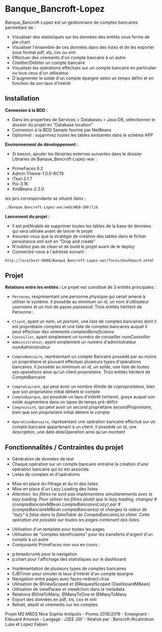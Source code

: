 # Banque_Bancroft-Lopez
Banque_Bancroft-Lopez est un gestionnaire de comptes bancaires permettant de :
- Visualiser des statistiques sur les données des entités sous forme de pie chart
- Visualiser l'ensemble de ces données dans des listes et de les exporter sous format pdf, xls, csv ou xml
- Effectuer des virements d'un compte bancaire à un autre
- Créditer/Débiter un compte bancaire
- Visualiser les opérations effectués sur un compte bancaire en particulier ou tous ceux d'un utilisateur
- D'augmenter le solde d'un compte épargne selon un temps défini et en fonction de son taux d'intérêt

Installation
-

**Connexion à la BDD :**
- Dans les properties de Services > Databases > Java DB, sélectionner le dossier du projet en "Database location"
- Connexion à la BDD Sample fournie par NetBeans
- Optionnel : supprimez toutes les tables existantes dans le schéma APP 

**Environnement de développement :**
- Si besoin, ajouter les librairies externes suivantes dans le dossier Libraries de Banque_Bancroft-Lopez-war :
* PrimeFaces 6.2
* Admin-Theme-1.0.0-RC19
* iText-2.1.7
* Poi-3.16
* XmlBeans-2.3.0

les jars correspondants se situent dans :
```sh
./Banque_Bancroft-Lopez-war/web/WEB-INF/lib
```

**Lancement du projet :**
- Il est préférable de supprimer toutes les tables de la base de données qui sera utilisée avant de lancer le projet
- Assurez-vous que la stratégie de création des tables dans le fichier persistance.xml soit en "Drop and create"
- N'oubliez pas de clean et de build le projet avant de le deploy
- Connectez-vous à l'adresse suivant :
```sh
http://localhost:8080/Banque_Bancroft-Lopez-war/faces/dashboard.xhtml
```

Projet
-

**Relations entre les entités :**
Le projet est constitué de 3 entités principales :
- ```Personne```, resprésentant une personne physique qui serait amené à utiliser le système. Il possède au minimum un *id*, un nom d'utilisateur *username* et un mot de passe *password*. Trois entités héritent de Personne :
* ```Client```, ayant un *nom*, un *prenom*, une liste de comptes bancaires dont il est propriétaire *comptes* et une liste de comptes bancaires auquel il peut éffectuer des virements *comptesBeneficiaires*
* ```Conseiller```, ayant simplement un numéro de conseiller *numConseiller*
* ```Administrateur```, ayant simplement un numéro d'administrateur *numAdministrateur*
- ```CompteBancaire```, représentant un compte Bancaire possédé par au moins un propriétaire et pouvant effectuer plusieurs types d'opérations bancaires. Il possède au minimum un *id*, un *solde*, une liste de toutes ses *operations* ainsi qu'un client *proprietaire*. Trois entités héritent de CompteBancaire
* ```CompteCourant```, qui peut avoir un nombre illimité de *coproprietaires*, bien que son *proprietaire* initial détient le compte
* ```CompteEpargne```, qui possède un taux d'intérêt *txInteret*, graçe auquel son solde augmentera dans un lapse de temps pré-défini
* ```CompteJoint```, qui peut avoir un second propriétaire *secondProprietaire*, bien que son *proprietaire* initial détient le compte
- ```OperationBancaire```, représentant une opération bancaire effectué sur un compte bancaire appartenant à un client. Il possède un *id*, une *description*, une date *dateOperation* ainsi qu'un *montant*

Fonctionnalités / Contraintes du projet
-

- Génération de données de test
- Chaque opération sur un compte bancaire entraîne la création d'une opération bancaire qui lui est associée
- Listes de comptes et d'opérations
* Mise en place du filtrage et du tri des listes
* Mise en place d'un Lazy Loading des listes
* *Attention, les filtres ne sont pas implémentées simultanéments avec le lazy loading. Pour utiliser les filtres plutôt que le lazy loading, changez #{compteBancaireMBean.compteBancairesLazy} par #{compteBancaireMBean.compteBancaires} et changez la valeur de "lazy" à false dans la DataTable de CompteBancaireList.xhtml. Cette opération est possible sur toutes les pages contenant des listes.*
- Utilisation d'un template pour toutes les pages
- Utilisation de "comptes bénéficiaires" pour les transferts d'argent d'un compte à un autre
- Composants PrimeFaces non vus en cours :
* p:breadcrumb pour la navigation
* p:chart pour l'affichage des statistiques sur le dashboard
- Implémentation de plusieurs types de comptes bancaires
- EJBTimer pour simuler le taux d'intérêt d'un compte épargne
- Navigation entre pages avec faces-redirect=true
- Utilisation de @ViewScoped et @RequestScoped (DashboardMBean)
- Utilisation de viewParam et viewAction dans le metadata
- Relations @OneToMany, @ManyToOne et @ManyToMany
- Export des données en pdf, xls, csv et xml
- Retrait, dépôt et virements sur les comptes

Projet M2 MBDS Nice Sophia Antipolis - Promo 2018/2019 - Enseignant : Edouard Amosse - Langage : J2EE JSF - Réalisé par : Bancroft-Ricahrdson Luke et Lopez Fabien
